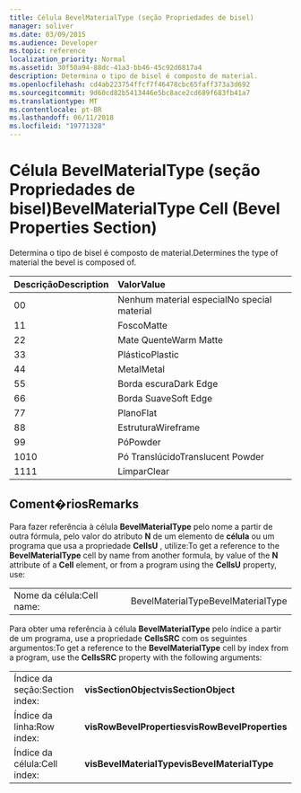 ```yaml
---
title: Célula BevelMaterialType (seção Propriedades de bisel)
manager: soliver
ms.date: 03/09/2015
ms.audience: Developer
ms.topic: reference
localization_priority: Normal
ms.assetid: 30f50a94-88dc-41a3-bb46-45c92d6817a4
description: Determina o tipo de bisel é composto de material.
ms.openlocfilehash: cd4ab223754ffcf7f46478cbc65faff373a3d692
ms.sourcegitcommit: 9d60cd82b5413446e5bc8ace2cd689f683fb41a7
ms.translationtype: MT
ms.contentlocale: pt-BR
ms.lasthandoff: 06/11/2018
ms.locfileid: "19771328"
---
```

# <a name="bevelmaterialtype-cell-bevel-properties-section"></a><span data-ttu-id="8e65c-103">Célula BevelMaterialType (seção Propriedades de bisel)</span><span class="sxs-lookup"><span data-stu-id="8e65c-103">BevelMaterialType Cell (Bevel Properties Section)</span></span>

<span data-ttu-id="8e65c-104">Determina o tipo de bisel é composto de material.</span><span class="sxs-lookup"><span data-stu-id="8e65c-104">Determines the type of material the bevel is composed of.</span></span> 
  
|<span data-ttu-id="8e65c-105">**Descrição**</span><span class="sxs-lookup"><span data-stu-id="8e65c-105">**Description**</span></span>|<span data-ttu-id="8e65c-106">**Valor**</span><span class="sxs-lookup"><span data-stu-id="8e65c-106">**Value**</span></span>|
|:-----|:-----|
|<span data-ttu-id="8e65c-107">0</span><span class="sxs-lookup"><span data-stu-id="8e65c-107">0</span></span>  <br/> |<span data-ttu-id="8e65c-108">Nenhum material especial</span><span class="sxs-lookup"><span data-stu-id="8e65c-108">No special material</span></span>  <br/> |
|<span data-ttu-id="8e65c-109">1</span><span class="sxs-lookup"><span data-stu-id="8e65c-109">1</span></span>  <br/> |<span data-ttu-id="8e65c-110">Fosco</span><span class="sxs-lookup"><span data-stu-id="8e65c-110">Matte</span></span>  <br/> |
|<span data-ttu-id="8e65c-111">2</span><span class="sxs-lookup"><span data-stu-id="8e65c-111">2</span></span>  <br/> |<span data-ttu-id="8e65c-112">Mate Quente</span><span class="sxs-lookup"><span data-stu-id="8e65c-112">Warm Matte</span></span>  <br/> |
|<span data-ttu-id="8e65c-113">3</span><span class="sxs-lookup"><span data-stu-id="8e65c-113">3</span></span>  <br/> |<span data-ttu-id="8e65c-114">Plástico</span><span class="sxs-lookup"><span data-stu-id="8e65c-114">Plastic</span></span>  <br/> |
|<span data-ttu-id="8e65c-115">4</span><span class="sxs-lookup"><span data-stu-id="8e65c-115">4</span></span>  <br/> |<span data-ttu-id="8e65c-116">Metal</span><span class="sxs-lookup"><span data-stu-id="8e65c-116">Metal</span></span>  <br/> |
|<span data-ttu-id="8e65c-117">5</span><span class="sxs-lookup"><span data-stu-id="8e65c-117">5</span></span>  <br/> |<span data-ttu-id="8e65c-118">Borda escura</span><span class="sxs-lookup"><span data-stu-id="8e65c-118">Dark Edge</span></span>  <br/> |
|<span data-ttu-id="8e65c-119">6</span><span class="sxs-lookup"><span data-stu-id="8e65c-119">6</span></span>  <br/> |<span data-ttu-id="8e65c-120">Borda Suave</span><span class="sxs-lookup"><span data-stu-id="8e65c-120">Soft Edge</span></span>  <br/> |
|<span data-ttu-id="8e65c-121">7</span><span class="sxs-lookup"><span data-stu-id="8e65c-121">7</span></span>  <br/> |<span data-ttu-id="8e65c-122">Plano</span><span class="sxs-lookup"><span data-stu-id="8e65c-122">Flat</span></span>  <br/> |
|<span data-ttu-id="8e65c-123">8</span><span class="sxs-lookup"><span data-stu-id="8e65c-123">8</span></span>  <br/> |<span data-ttu-id="8e65c-124">Estrutura</span><span class="sxs-lookup"><span data-stu-id="8e65c-124">Wireframe</span></span>  <br/> |
|<span data-ttu-id="8e65c-125">9</span><span class="sxs-lookup"><span data-stu-id="8e65c-125">9</span></span>  <br/> |<span data-ttu-id="8e65c-126">Pó</span><span class="sxs-lookup"><span data-stu-id="8e65c-126">Powder</span></span>  <br/> |
|<span data-ttu-id="8e65c-127">10</span><span class="sxs-lookup"><span data-stu-id="8e65c-127">10</span></span>  <br/> |<span data-ttu-id="8e65c-128">Pó Translúcido</span><span class="sxs-lookup"><span data-stu-id="8e65c-128">Translucent Powder</span></span>  <br/> |
|<span data-ttu-id="8e65c-129">11</span><span class="sxs-lookup"><span data-stu-id="8e65c-129">11</span></span>  <br/> |<span data-ttu-id="8e65c-130">Limpar</span><span class="sxs-lookup"><span data-stu-id="8e65c-130">Clear</span></span>  <br/> |
   
## <a name="remarks"></a><span data-ttu-id="8e65c-131">Coment�rios</span><span class="sxs-lookup"><span data-stu-id="8e65c-131">Remarks</span></span>

<span data-ttu-id="8e65c-132">Para fazer referência à célula **BevelMaterialType** pelo nome a partir de outra fórmula, pelo valor do atributo **N** de um elemento de **célula** ou um programa que usa a propriedade **CellsU** , utilize:</span><span class="sxs-lookup"><span data-stu-id="8e65c-132">To get a reference to the **BevelMaterialType** cell by name from another formula, by value of the **N** attribute of a **Cell** element, or from a program using the **CellsU** property, use:</span></span> 
  
|||
|:-----|:-----|
| <span data-ttu-id="8e65c-133">Nome da célula:</span><span class="sxs-lookup"><span data-stu-id="8e65c-133">Cell name:</span></span>  <br/> | <span data-ttu-id="8e65c-134">BevelMaterialType</span><span class="sxs-lookup"><span data-stu-id="8e65c-134">BevelMaterialType</span></span>  <br/> |
   
<span data-ttu-id="8e65c-135">Para obter uma referência à célula **BevelMaterialType** pelo índice a partir de um programa, use a propriedade **CellsSRC** com os seguintes argumentos:</span><span class="sxs-lookup"><span data-stu-id="8e65c-135">To get a reference to the **BevelMaterialType** cell by index from a program, use the **CellsSRC** property with the following arguments:</span></span> 
  
|||
|:-----|:-----|
| <span data-ttu-id="8e65c-136">Índice da seção:</span><span class="sxs-lookup"><span data-stu-id="8e65c-136">Section index:</span></span>  <br/> |<span data-ttu-id="8e65c-137">**visSectionObject**</span><span class="sxs-lookup"><span data-stu-id="8e65c-137">**visSectionObject**</span></span> <br/> |
| <span data-ttu-id="8e65c-138">Índice da linha:</span><span class="sxs-lookup"><span data-stu-id="8e65c-138">Row index:</span></span>  <br/> |<span data-ttu-id="8e65c-139">**visRowBevelProperties**</span><span class="sxs-lookup"><span data-stu-id="8e65c-139">**visRowBevelProperties**</span></span> <br/> |
| <span data-ttu-id="8e65c-140">Índice da célula:</span><span class="sxs-lookup"><span data-stu-id="8e65c-140">Cell index:</span></span>  <br/> |<span data-ttu-id="8e65c-141">**visBevelMaterialType**</span><span class="sxs-lookup"><span data-stu-id="8e65c-141">**visBevelMaterialType**</span></span> <br/> |
   

